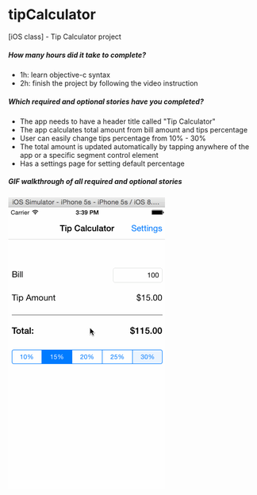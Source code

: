 # tipCalculator
[iOS class] - Tip Calculator project

##### How many hours did it take to complete?
* 1h: learn objective-c syntax
* 2h: finish the project by following the video instruction

##### Which required and optional stories have you completed?
* The app needs to have a header title called "Tip Calculator"
* The app calculates total amount from bill amount and tips percentage
* User can easily change tips percentage from 10% - 30%
* The total amount is updated automatically by tapping anywhere of the app or a specific segment control element
* Has a settings page for setting default percentage

##### GIF walkthrough of all required and optional stories
![Video Walkthrough](tipCalculatorWorkthroughWithSettings.gif)
